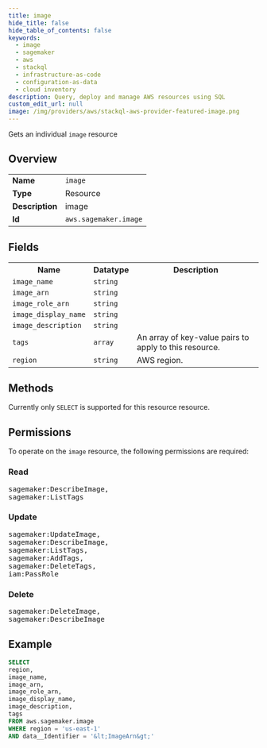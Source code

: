 ```yaml
---
title: image
hide_title: false
hide_table_of_contents: false
keywords:
  - image
  - sagemaker
  - aws
  - stackql
  - infrastructure-as-code
  - configuration-as-data
  - cloud inventory
description: Query, deploy and manage AWS resources using SQL
custom_edit_url: null
image: /img/providers/aws/stackql-aws-provider-featured-image.png
---
```

Gets an individual <code>image</code> resource

## Overview
<table><tbody>
<tr><td><b>Name</b></td><td><code>image</code></td></tr>
<tr><td><b>Type</b></td><td>Resource</td></tr>
<tr><td><b>Description</b></td><td>image</td></tr>
<tr><td><b>Id</b></td><td><code>aws.sagemaker.image</code></td></tr>
</tbody></table>

## Fields
<table><tbody>
<tr><th>Name</th><th>Datatype</th><th>Description</th></tr>
<tr><td><code>image_name</code></td><td><code>string</code></td><td></td></tr>
<tr><td><code>image_arn</code></td><td><code>string</code></td><td></td></tr>
<tr><td><code>image_role_arn</code></td><td><code>string</code></td><td></td></tr>
<tr><td><code>image_display_name</code></td><td><code>string</code></td><td></td></tr>
<tr><td><code>image_description</code></td><td><code>string</code></td><td></td></tr>
<tr><td><code>tags</code></td><td><code>array</code></td><td>An array of key-value pairs to apply to this resource.</td></tr>
<tr><td><code>region</code></td><td><code>string</code></td><td>AWS region.</td></tr>

</tbody></table>

## Methods
Currently only <code>SELECT</code> is supported for this resource resource.

## Permissions

To operate on the <code>image</code> resource, the following permissions are required:

### Read
<pre>
sagemaker:DescribeImage,
sagemaker:ListTags</pre>

### Update
<pre>
sagemaker:UpdateImage,
sagemaker:DescribeImage,
sagemaker:ListTags,
sagemaker:AddTags,
sagemaker:DeleteTags,
iam:PassRole</pre>

### Delete
<pre>
sagemaker:DeleteImage,
sagemaker:DescribeImage</pre>


## Example
```sql
SELECT
region,
image_name,
image_arn,
image_role_arn,
image_display_name,
image_description,
tags
FROM aws.sagemaker.image
WHERE region = 'us-east-1'
AND data__Identifier = '&lt;ImageArn&gt;'
```
